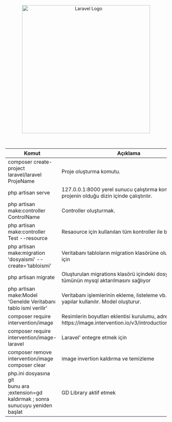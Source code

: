 <p align="center"><a href="https://laravel.com" target="_blank"><img src="https://raw.githubusercontent.com/laravel/art/master/logo-lockup/5%20SVG/2%20CMYK/1%20Full%20Color/laravel-logolockup-cmyk-red.svg" width="400" alt="Laravel Logo"></a></p>
<br>
<table class="table table-hover">
  <thead>
    <tr>
      <th scope="col">Komut</th> 
      <th scope="col">Açıklama</th>  
    </tr>
  </thead>
  <tbody>
    <tr>
      <td>composer create-project  laravel/laravel ProjeName</td>
      <td>Proje oluşturma komutu.</td>
    </tr>
    <tr>
      <td>php artisan serve</td>
      <td>127.0.0.1:8000 yerel sunucu çalıştırma komutu, projenin olduğu dizin içinde çalıştırılır.</td>
    </tr>
    <tr>
      <td>php artisan make:controller ControlName </td>
      <td>Controller oluşturmak.</td>
    </tr>
    <tr>
      <td>php artisan make:controller Test --resource </td>
      <td>Resaource için kullanılan tüm kontroller ile birlikte gelir</td>
    </tr>
    <tr>
      <td>php artisan make:migration 'dosyaismi' --create='tabloismi'  </td>
      <td>Veritabanı tabloların migration klasörüne oluşturulması için</td>
    </tr>
    <tr>
      <td>php artisan migrate  </td>
      <td>Oluşturulan migrations klasörü içindeki dosyaların tümünün mysql aktarılmasını sağlıyor</td>
    </tr>
    <tr>
      <td>php artisan make:Model 'Genelde Veritabanı tablo ismi verilir'  </td>
      <td>Veritabanı işlemlerinin ekleme, listeleme vb. için Model yapılar kullanılır. Model oluşturur.</td>
    </tr>
    <tr>
      <td>composer require intervention/image  </td>
      <td>Resimlerin boyutları eklentisi kurulumu, adres: https://image.intervention.io/v3/introduction/installation</td>
    </tr>
    <tr>
      <td>composer require intervention/image-laravel  </td>
      <td>Laravel' entegre etmek için</td>
    </tr>
    <tr>
      <td>composer remove intervention/image<br>
      composer clear</td>
      <td>image invertion kaldırma ve temizleme</td>
    </tr>
    <tr>
      <td>  php.ini dosyasına git<br>
            bunu ara ;extension=gd<br>
            kaldırmak ; sonra sunucuyu yeniden başlat<br>
      </td>
      <td>GD Library aktif etmek</td>
    </tr>
  </tbody>
</table>

